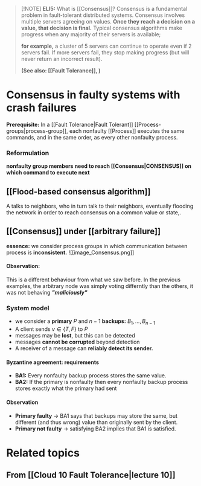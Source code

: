 
> [!NOTE] **ELI5:** What is [[Consensus]]?
> Consensus is a fundamental problem in fault-tolerant distributed systems. Consensus involves multiple servers agreeing on values. **Once they reach a decision on a value, that decision is final.** Typical consensus algorithms make progress when any majority of their servers is available; 
> 
> **for example,** a cluster of 5 servers can continue to operate even if 2 servers fail. If more servers fail, they stop making progress (but will never return an incorrect result). 
> 
> **(See also: [[Fault Tolerance]],  )**



# Consensus in faulty systems with crash failures
**Prerequisite:** In a [[Fault Tolerance|Fault Tolerant]] [[Process-groups|process-group]], each nonfaulty [[Process]] executes the same commands, and in the same order, as every other nonfaulty process.
### Reformulation
**nonfaulty group members need to reach [[Consensus|CONSENSUS]] on which command to execute next** 
## [[Flood-based consensus algorithm]]
A talks to neighbors, who in turn talk to their neighbors, eventually flooding the network in order to reach consensus on a common value or state,.

## [[Consensus]] under [[arbitrary failure]]
**essence:** we consider process groups in which communication between process is **inconsistent.** 
![[image_Consensus.png]]
#### **Observation:** 
This is a different behaviour from what we saw before. In the previous examples, the arbitrary node was simply voting differntly than the others, it was not behaving **_"maliciously"_** 
### System model
- we consider a **primary** $P$ and $n-1$ **backups:** $B_{1},\dots,B_{n-1}$
- A client sends $v\in \{T,F\}$ to $P$ 
- messages may be **lost**, but this can be detected
- messages **cannot be corrupted** beyond detection
- A receiver of a message can **reliably detect its sender.**
#### **Byzantine agreement:** requirements
- **BA1:** Every nonfaulty backup process stores the same value.
- **BA2:** If the primary is nonfaulty then every nonfaulty backup process stores exactly what the primary had sent
#### Observation
- **Primary faulty** $\to$ BA1 says that backups may store the same, but different (and thus wrong) value than originally sent by the client.
- **Primary not faulty** $\to$ satisfying BA2 implies that BA1 is satisfied.


# **Related topics**
## From [[Cloud 10 Fault Tolerance|lecture 10]]

